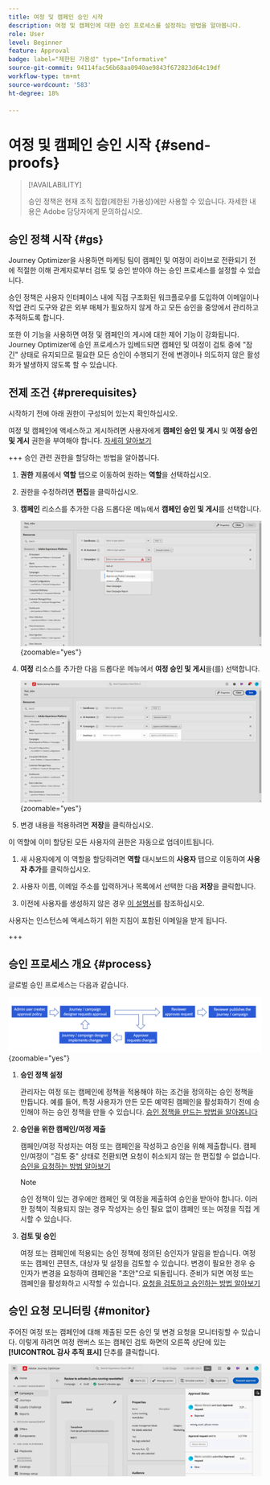 ```yaml
---
title: 여정 및 캠페인 승인 시작
description: 여정 및 캠페인에 대한 승인 프로세스를 설정하는 방법을 알아봅니다.
role: User
level: Beginner
feature: Approval
badge: label="제한된 가용성" type="Informative"
source-git-commit: 94114fac56b68aa0940ae9843f672823d64c19df
workflow-type: tm+mt
source-wordcount: '583'
ht-degree: 18%

---
```



# 여정 및 캠페인 승인 시작 {#send-proofs}

>[!AVAILABILITY]
>
> 승인 정책은 현재 조직 집합(제한된 가용성)에만 사용할 수 있습니다. 자세한 내용은 Adobe 담당자에게 문의하십시오.

## 승인 정책 시작 {#gs}

Journey Optimizer을 사용하면 마케팅 팀이 캠페인 및 여정이 라이브로 전환되기 전에 적절한 이해 관계자로부터 검토 및 승인 받아야 하는 승인 프로세스를 설정할 수 있습니다.

승인 정책은 사용자 인터페이스 내에 직접 구조화된 워크플로우를 도입하여 이메일이나 작업 관리 도구와 같은 외부 매체가 필요하지 않게 하고 모든 승인을 중앙에서 관리하고 추적하도록 합니다.

또한 이 기능을 사용하면 여정 및 캠페인의 게시에 대한 제어 기능이 강화됩니다. Journey Optimizer에 승인 프로세스가 임베드되면 캠페인 및 여정이 검토 중에 &quot;잠긴&quot; 상태로 유지되므로 필요한 모든 승인이 수행되기 전에 변경이나 의도하지 않은 활성화가 발생하지 않도록 할 수 있습니다.

## 전제 조건 {#prerequisites}

시작하기 전에 아래 권한이 구성되어 있는지 확인하십시오.

여정 및 캠페인에 액세스하고 게시하려면 사용자에게 **캠페인 승인 및 게시** 및 **여정 승인 및 게시** 권한을 부여해야 합니다. [자세히 알아보기](../administration/permissions.md)

+++  승인 관련 권한을 할당하는 방법을 알아봅니다.

1. **권한** 제품에서 **역할** 탭으로 이동하여 원하는 **역할**&#x200B;을 선택하십시오.

1. 권한을 수정하려면 **편집**&#x200B;을 클릭하십시오.

1. **캠페인** 리소스를 추가한 다음 드롭다운 메뉴에서 **캠페인 승인 및 게시**&#x200B;를 선택합니다.

   ![](assets/permissions_approval.png){zoomable="yes"}

1. **여정** 리소스를 추가한 다음 드롭다운 메뉴에서 **여정 승인 및 게시**&#x200B;을(를) 선택합니다.

   ![](assets/permissions_approval_2.png){zoomable="yes"}

1. 변경 내용을 적용하려면 **저장**&#x200B;을 클릭하십시오.

이 역할에 이미 할당된 모든 사용자의 권한은 자동으로 업데이트됩니다.

1. 새 사용자에게 이 역할을 할당하려면 **역할** 대시보드의 **사용자** 탭으로 이동하여 **사용자 추가**&#x200B;를 클릭하십시오.

1. 사용자 이름, 이메일 주소를 입력하거나 목록에서 선택한 다음 **저장**&#x200B;을 클릭합니다.

1. 이전에 사용자를 생성하지 않은 경우 [이 설명서](https://experienceleague.adobe.com/ko/docs/experience-platform/access-control/abac/permissions-ui/users)를 참조하십시오.

사용자는 인스턴스에 액세스하기 위한 지침이 포함된 이메일을 받게 됩니다.

+++

## 승인 프로세스 개요 {#process}

글로벌 승인 프로세스는 다음과 같습니다.

![](assets/approval-process.png){zoomable="yes"}

1. **승인 정책 설정**

   관리자는 여정 또는 캠페인에 정책을 적용해야 하는 조건을 정의하는 승인 정책을 만듭니다. 예를 들어, 특정 사용자가 만든 모든 예약된 캠페인을 활성화하기 전에 승인해야 하는 승인 정책을 만들 수 있습니다. [승인 정책을 만드는 방법을 알아봅니다](approval-policies.md)

1. **승인을 위한 캠페인/여정 제출**

   캠페인/여정 작성자는 여정 또는 캠페인을 작성하고 승인을 위해 제출합니다. 캠페인/여정이 &quot;검토 중&quot; 상태로 전환되면 요청이 취소되지 않는 한 편집할 수 없습니다. [승인을 요청하는 방법 알아보기](request-approval.md)

   >[!NOTE]
   >
   >승인 정책이 있는 경우에만 캠페인 및 여정을 제출하여 승인을 받아야 합니다. 이러한 정책이 적용되지 않는 경우 작성자는 승인 필요 없이 캠페인 또는 여정을 직접 게시할 수 있습니다.

1. **검토 및 승인**

   여정 또는 캠페인에 적용되는 승인 정책에 정의된 승인자가 알림을 받습니다. 여정 또는 캠페인 콘텐츠, 대상자 및 설정을 검토할 수 있습니다. 변경이 필요한 경우 승인자가 변경을 요청하여 캠페인을 &quot;초안&quot;으로 되돌립니다. 준비가 되면 여정 또는 캠페인을 활성화하고 시작할 수 있습니다. [요청을 검토하고 승인하는 방법 알아보기](review-approve-request.md)

## 승인 요청 모니터링 {#monitor}

주어진 여정 또는 캠페인에 대해 제출된 모든 승인 및 변경 요청을 모니터링할 수 있습니다. 이렇게 하려면 여정 캔버스 또는 캠페인 검토 화면의 오른쪽 상단에 있는 **[!UICONTROL 감사 추적 표시]** 단추를 클릭합니다.

![](assets/monitor-requests.png)
